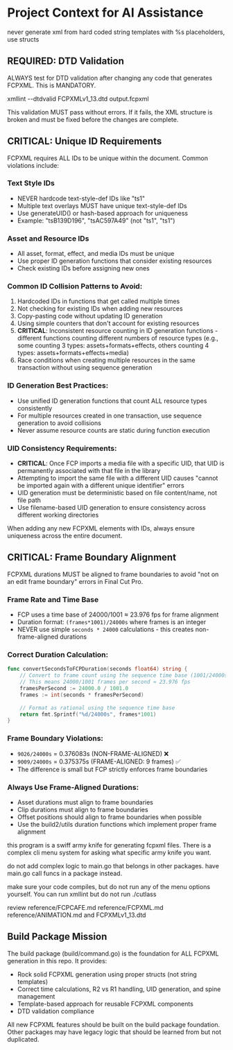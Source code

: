 # Project Context for AI Assistance

never generate xml from hard coded string templates with %s placeholders, use structs

## REQUIRED: DTD Validation
ALWAYS test for DTD validation after changing any code that generates FCPXML. This is MANDATORY.

xmllint --dtdvalid FCPXMLv1_13.dtd output.fcpxml

This validation MUST pass without errors. If it fails, the XML structure is broken and must be fixed before the changes are complete.

## CRITICAL: Unique ID Requirements
FCPXML requires ALL IDs to be unique within the document. Common violations include:

### Text Style IDs
- NEVER hardcode text-style-def IDs like "ts1"
- Multiple text overlays MUST have unique text-style-def IDs
- Use generateUID() or hash-based approach for uniqueness
- Example: "tsB139D196", "tsAC597A49" (not "ts1", "ts1")

### Asset and Resource IDs  
- All asset, format, effect, and media IDs must be unique
- Use proper ID generation functions that consider existing resources
- Check existing IDs before assigning new ones

### Common ID Collision Patterns to Avoid:
1. Hardcoded IDs in functions that get called multiple times
2. Not checking for existing IDs when adding new resources
3. Copy-pasting code without updating ID generation
4. Using simple counters that don't account for existing resources
5. **CRITICAL**: Inconsistent resource counting in ID generation functions - different functions counting different numbers of resource types (e.g., some counting 3 types: assets+formats+effects, others counting 4 types: assets+formats+effects+media)
6. Race conditions when creating multiple resources in the same transaction without using sequence generation

### ID Generation Best Practices:
- Use unified ID generation functions that count ALL resource types consistently
- For multiple resources created in one transaction, use sequence generation to avoid collisions
- Never assume resource counts are static during function execution

### UID Consistency Requirements:
- **CRITICAL**: Once FCP imports a media file with a specific UID, that UID is permanently associated with that file in the library
- Attempting to import the same file with a different UID causes "cannot be imported again with a different unique identifier" errors
- UID generation must be deterministic based on file content/name, not file path
- Use filename-based UID generation to ensure consistency across different working directories

When adding any new FCPXML elements with IDs, always ensure uniqueness across the entire document.

## CRITICAL: Frame Boundary Alignment
FCPXML durations MUST be aligned to frame boundaries to avoid "not on an edit frame boundary" errors in Final Cut Pro.

### Frame Rate and Time Base
- FCP uses a time base of 24000/1001 ≈ 23.976 fps for frame alignment
- Duration format: `(frames*1001)/24000s` where frames is an integer
- NEVER use simple `seconds * 24000` calculations - this creates non-frame-aligned durations

### Correct Duration Calculation:
```go
func convertSecondsToFCPDuration(seconds float64) string {
    // Convert to frame count using the sequence time base (1001/24000s frame duration)
    // This means 24000/1001 frames per second ≈ 23.976 fps
    framesPerSecond := 24000.0 / 1001.0
    frames := int(seconds * framesPerSecond)
    
    // Format as rational using the sequence time base
    return fmt.Sprintf("%d/24000s", frames*1001)
}
```

### Frame Boundary Violations:
- `9026/24000s` = 0.376083s (NON-FRAME-ALIGNED) ❌
- `9009/24000s` = 0.375375s (FRAME-ALIGNED: 9 frames) ✅
- The difference is small but FCP strictly enforces frame boundaries

### Always Use Frame-Aligned Durations:
- Asset durations must align to frame boundaries
- Clip durations must align to frame boundaries  
- Offset positions should align to frame boundaries when possible
- Use the build2/utils duration functions which implement proper frame alignment

this program is a swiff army knife for generating fcpxml files. There is a complex cli menu system for asking what specific army knife you want.

do not add complex logic to main.go that belongs in other packages.
have main.go call funcs in a package instead.

make sure your code compiles, but do not run any of the menu options yourself. You can run xmllint but do not run ./cutlass

review reference/FCPCAFE.md
reference/FCPXML.md
reference/ANIMATION.md
and FCPXMLv1_13.dtd

## Build Package Mission
The build package (build/command.go) is the foundation for ALL FCPXML generation in this repo. It provides:
- Rock solid FCPXML generation using proper structs (not string templates)
- Correct time calculations, R2 vs R1 handling, UID generation, and spine management
- Template-based approach for reusable FCPXML components
- DTD validation compliance

All new FCPXML features should be built on the build package foundation. Other packages may have legacy logic that should be learned from but not duplicated.
